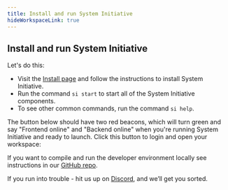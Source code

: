 ```yaml
---
title: Install and run System Initiative 
hideWorkspaceLink: true
---
```

## Install and run System Initiative 

Let's do this: 
* Visit the <a href="https://auth.systeminit.com/download" target="_blank">Install page</a> and follow the instructions to install System Initiative. 
* Run the command `si start` to start all of the System Initiative components.
* To see other common commands, run the command `si help`.

The button below should have two red beacons, which will turn green and say "Frontend online" and "Backend online" when you're running System Initiative and ready to launch. Click this button to login and open your workspace:

<!-- must wrap in a div to undo some of the automatic styling -->
<p class="escape"><workspace-link-widget></workspace-link-widget></p>



If you want to compile and run the developer environment locally see instructions in our <a href="https://github.com/systeminit/si" target="_blank">GitHub repo</a>. 


If you run into trouble - hit us up on <a href="https://discord.com/channels/955539345538957342/1080953018788364288" target="_blank">Discord</a>, and we’ll get you sorted.
